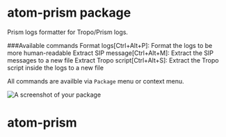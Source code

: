 # atom-prism package

Prism logs formatter for Tropo/Prism logs.

###Available commands
Format logs[Ctrl+Alt+P]: Format the logs to be more human-readable
Extract SIP message[Ctrl+Alt+M]: Extract the SIP messages to a new file
Extract Tropo script[Ctrl+Alt+S]: Extract the Tropo script inside the logs to a new file

All commands are availble via `Package` menu or context menu.

![A screenshot of your package](https://f.cloud.github.com/assets/69169/2290250/c35d867a-a017-11e3-86be-cd7c5bf3ff9b.gif)
# atom-prism
